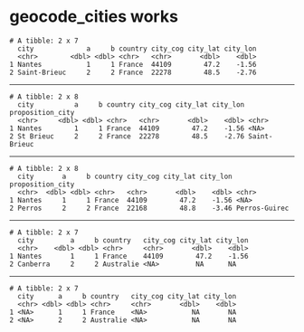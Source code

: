 # geocode_cities works

    # A tibble: 2 x 7
      city             a     b country city_cog city_lat city_lon
      <chr>        <dbl> <dbl> <chr>   <chr>       <dbl>    <dbl>
    1 Nantes           1     1 France  44109        47.2    -1.56
    2 Saint-Brieuc     2     2 France  22278        48.5    -2.76

---

    # A tibble: 2 x 8
      city          a     b country city_cog city_lat city_lon proposition_city
      <chr>     <dbl> <dbl> <chr>   <chr>       <dbl>    <dbl> <chr>           
    1 Nantes        1     1 France  44109        47.2    -1.56 <NA>            
    2 St Brieuc     2     2 France  22278        48.5    -2.76 Saint-Brieuc    

---

    # A tibble: 2 x 8
      city       a     b country city_cog city_lat city_lon proposition_city
      <chr>  <dbl> <dbl> <chr>   <chr>       <dbl>    <dbl> <chr>           
    1 Nantes     1     1 France  44109        47.2    -1.56 <NA>            
    2 Perros     2     2 France  22168        48.8    -3.46 Perros-Guirec   

---

    # A tibble: 2 x 7
      city         a     b country   city_cog city_lat city_lon
      <chr>    <dbl> <dbl> <chr>     <chr>       <dbl>    <dbl>
    1 Nantes       1     1 France    44109        47.2    -1.56
    2 Canberra     2     2 Australie <NA>         NA      NA   

---

    # A tibble: 2 x 7
      city      a     b country   city_cog city_lat city_lon
      <chr> <dbl> <dbl> <chr>     <chr>       <dbl>    <dbl>
    1 <NA>      1     1 France    <NA>           NA       NA
    2 <NA>      2     2 Australie <NA>           NA       NA

